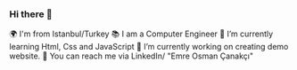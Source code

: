 ### Hi there 👋

🌍 I'm from Istanbul/Turkey
📚 I am a Computer Engineer
🌱 I’m currently learning Html, Css and JavaScript
🔭 I’m currently working on creating demo website.
📩 You can reach me via LinkedIn/ "Emre Osman Çanakçı"

